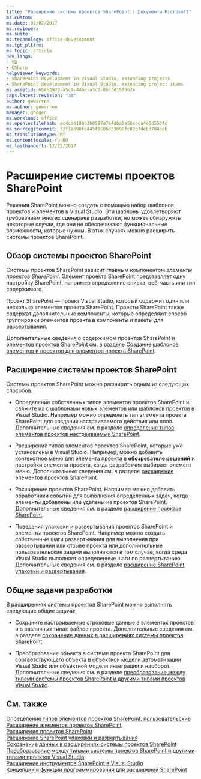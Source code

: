 ```yaml
---
title: "Расширение системы проектов SharePoint | Документы Microsoft"
ms.custom: 
ms.date: 02/02/2017
ms.reviewer: 
ms.suite: 
ms.technology: office-development
ms.tgt_pltfrm: 
ms.topic: article
dev_langs:
- VB
- CSharp
helpviewer_keywords:
- SharePoint development in Visual Studio, extending projects
- SharePoint development in Visual Studio, extending project items
ms.assetid: 654b2973-a5c9-44be-a3d2-8bc3d15f9624
caps.latest.revision: "38"
author: gewarren
ms.author: gewarren
manager: ghogen
ms.workload: office
ms.openlocfilehash: ec4ca6100b3b0587e7e4dba5a56ceca4e5d5534c
ms.sourcegitcommit: 32f1a690fc445f9586d53698fc82c7debd784eeb
ms.translationtype: MT
ms.contentlocale: ru-RU
ms.lasthandoff: 12/22/2017
---
```

# <a name="extending-the-sharepoint-project-system"></a>Расширение системы проектов SharePoint
  Решения SharePoint можно создать с помощью набор шаблонов проектов и элементов в Visual Studio. Эти шаблоны удовлетворяют требованиям многих сценариев разработки, но может обнаружить некоторые случаи, где они не обеспечивают функциональные возможности, которые нужны. В этих случаях можно расширить системы проектов SharePoint.  
  
## <a name="overview-of-the-sharepoint-project-system"></a>Обзор системы проектов SharePoint  
 Системы проектов SharePoint зависит главным компонентом *элементы проектов SharePoint*. Элемент проекта SharePoint представляет одну настройку SharePoint, например определение списка, веб-часть или тип содержимого.  
  
 Проект SharePoint — проект Visual Studio, который содержит один или несколько элементов проекта SharePoint. Проекты SharePoint также содержат дополнительные компоненты, которые определяют способ группировки элементов проекта в компоненты и пакеты для развертывания.  
  
 Дополнительные сведения о содержимом проектов SharePoint и элементов проектов SharePoint см. в разделе [Создание шаблонов элементов и проектов для элементов проекта SharePoint](../sharepoint/creating-item-templates-and-project-templates-for-sharepoint-project-items.md).  
  
## <a name="how-to-extend-the-sharepoint-project-system"></a>Расширение системы проектов SharePoint  
 Системы проектов SharePoint можно расширить одним из следующих способов:  
  
-   Определение собственных типов элементов проектов SharePoint и свяжите их с шаблонами новых элементов или шаблонов проектов в Visual Studio. Например можно определить тип элемента проекта SharePoint для создания настраиваемого действия или поля. Дополнительные сведения см. в разделе [определение типов элементов проектов настраиваемый SharePoint](../sharepoint/defining-custom-sharepoint-project-item-types.md).  
  
-   Расширение типов элементов проектов SharePoint, которые уже установлены в Visual Studio. Например, можно добавить контекстное меню для элемента проекта в **обозревателе решений** и настройки элемента проекта, когда разработчик выбирает элемент меню. Дополнительные сведения см. в разделе [расширение элементов проектов SharePoint](../sharepoint/extending-sharepoint-project-items.md).  
  
-   Расширение проектов SharePoint. Например можно добавить обработчики событий для выполнения определенных задач, когда элементы добавлены или удалены из проектов SharePoint. Дополнительные сведения см. в разделе [расширение проектов SharePoint](../sharepoint/extending-sharepoint-projects.md).  
  
-   Поведения упаковки и развертывания проектов SharePoint и элементы проектов SharePoint. Например можно создать собственные шаги развертывания для выполнения при развертывании или отзыве проекта или дополнительные пользовательские задачи выполняются в том случае, когда среда Visual Studio выполняет определенные шаги по развертыванию. Дополнительные сведения см. в разделе [расширение SharePoint упаковки и развертывания](../sharepoint/extending-sharepoint-packaging-and-deployment.md).  
  
## <a name="common-development-tasks"></a>Общие задачи разработки  
 В расширениях системы проектов SharePoint можно выполнять следующие общие задачи:  
  
-   Сохраните настраиваемые строковые данные в элементах проектов и в различных типах файлов проекта. Дополнительные сведения см. в разделе [сохранение данных в расширениях системы проектов SharePoint](../sharepoint/saving-data-in-extensions-of-the-sharepoint-project-system.md).  
  
-   Преобразование объекта в системе проекта SharePoint для соответствующего объекта в объектной модели автоматизации Visual Studio или объектной модели интеграции и наоборот. Дополнительные сведения см. в разделе [преобразование между типами системы проектов SharePoint и другими типами проектов Visual Studio](../sharepoint/converting-between-sharepoint-project-system-types-and-other-visual-studio-project-types.md).  
  
## <a name="see-also"></a>См. также  
 [Определение типов элементов проектов SharePoint, пользовательские](../sharepoint/defining-custom-sharepoint-project-item-types.md)   
 [Расширение элементов проектов SharePoint](../sharepoint/extending-sharepoint-project-items.md)   
 [Расширение проектов SharePoint](../sharepoint/extending-sharepoint-projects.md)   
 [Расширение SharePoint упаковки и развертывания](../sharepoint/extending-sharepoint-packaging-and-deployment.md)   
 [Сохранение данных в расширениях системы проектов SharePoint](../sharepoint/saving-data-in-extensions-of-the-sharepoint-project-system.md)   
 [Преобразование между типами системы проектов SharePoint и другими типами проектов Visual Studio](../sharepoint/converting-between-sharepoint-project-system-types-and-other-visual-studio-project-types.md)   
 [Расширение инструментов SharePoint в Visual Studio](../sharepoint/extending-the-sharepoint-tools-in-visual-studio.md)   
 [Концепции и функции программирования для расширений SharePoint](../sharepoint/programming-concepts-and-features-for-sharepoint-tools-extensions.md)  
  
  
